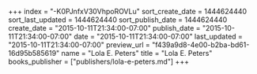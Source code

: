 +++
index = "-K0PJnfxV30VhpoROVLu"
sort_create_date = 1444624440
sort_last_updated = 1444624440
sort_publish_date = 1444624440
create_date = "2015-10-11T21:34:00-07:00"
publish_date = "2015-10-11T21:34:00-07:00"
date = "2015-10-11T21:34:00-07:00"
last_updated = "2015-10-11T21:34:00-07:00"
preview_url = "f439a9d8-4e00-b2ba-bd61-16d95b585619"
name = "Lola E. Peters"
title = "Lola E. Peters"
books_publisher = ["publishers/lola-e-peters.md"]
+++
